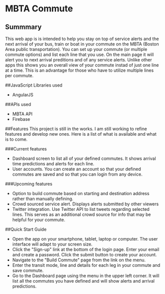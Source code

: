 # MBTA Commute

## Summmary
This web app is is intended to help you stay on top of service alerts and the next arrival of your bus, train or boat in your commute
on the MBTA (Boston Area public transportation). You can set up your commute (or multiple commute options) and list each line that you use.
On the main page it will alert you to next arrival preditions and of any service alerts. Unlike other apps this shows you an overall 
view of your commute instad of just one line at a time. This is an advantage for those who have to utilize multiple lines per commute.

##JavaScript Libraries used
- AngularJS

##APIs used
 - MBTA API
 - Firebase

##Features
This project is still in the works. I am still working to refine features and develop new ones. Here is a list of what is available and what is to come.

###Current features
- Dashboard screen to list all of your defined commutes. It shows arrival time predictions and alerts for each line.
- User accounts. You can create an account so that your defined commutes are saved and so that you can login from any device.

###Upcoming features
- Option to build commute based on starting and destination address rather than manually defining.
- Crowd sourced service alert. Displays alerts submitted by other viewers
- Twitter integration. Use Twitter API to list tweets regarding selected lines. This serves as an additional crowd source for info that may be helpful for your commute.

##Quick Start Guide
- Open the app on your smartphone, tablet, laptop or computer. The user interface will adapt to your screen size. 
- Click the "Sign-up" link at the bottom of the login page. Enter your email and create a password. Click the submit button to create your account.
- Navigate to the "Build Commute" page from the link on the menu.
- Enter the transit mode, line and details for each leg in your commute and save commute.
- Go to the Dashboard page using the menu in the upper left corner. It will list all the commutes you have defined and will show alerts and arrival predictions.
